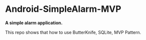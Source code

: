 # Android-SimpleAlarm-MVP

**A simple alarm application.**

This repo shows that how to use ButterKnife, SQLite, MVP Pattern.


